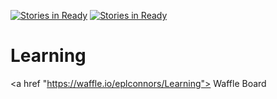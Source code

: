 [![Stories in Ready](https://badge.waffle.io/adi2342/learning.png?label=ready&title=Ready)](https://waffle.io/adi2342/learning)
[![Stories in Ready](https://badge.waffle.io/eplconnors/Learning.png?label=ready&title=Ready)](https://waffle.io/eplconnors/Learning)
# Learning
<a href "https://waffle.io/eplconnors/Learning"> Waffle Board</a>
